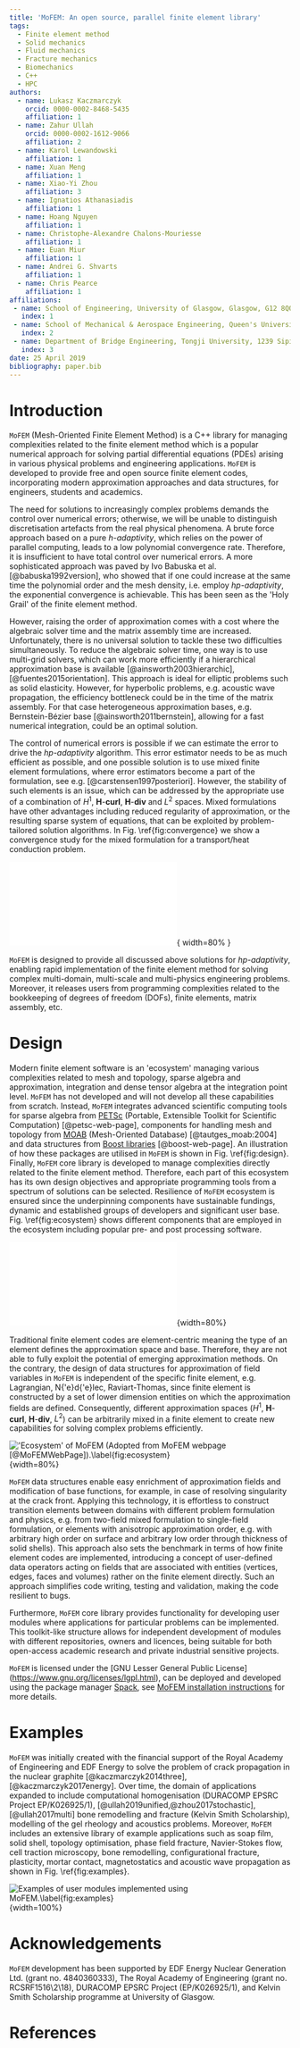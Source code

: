 ```yaml
---
title: 'MoFEM: An open source, parallel finite element library'
tags:
  - Finite element method
  - Solid mechanics
  - Fluid mechanics
  - Fracture mechanics
  - Biomechanics
  - C++
  - HPC
authors:
  - name: Lukasz Kaczmarczyk
    orcid: 0000-0002-8468-5435
    affiliation: 1 
  - name: Zahur Ullah
    orcid: 0000-0002-1612-9066
    affiliation: 2
  - name: Karol Lewandowski
    affiliation: 1 
  - name: Xuan Meng  
    affiliation: 1 
  - name: Xiao-Yi Zhou 
    affiliation: 3 
  - name: Ignatios Athanasiadis  
    affiliation: 1 
  - name: Hoang Nguyen  
    affiliation: 1 
  - name: Christophe-Alexandre Chalons-Mouriesse 
    affiliation: 1 
  - name: Euan Miur
    affiliation: 1 
  - name: Andrei G. Shvarts
    affiliation: 1 
  - name: Chris Pearce  
    affiliation: 1 
affiliations:
 - name: School of Engineering, University of Glasgow, Glasgow, G12 8QQ
   index: 1
 - name: School of Mechanical & Aerospace Engineering, Queen's University, Belfast, BT7 1NN
   index: 2
 - name: Department of Bridge Engineering, Tongji University, 1239 Siping Road, Shanghai, 200092, China
   index: 3
date: 25 April 2019
bibliography: paper.bib
---
```



# Introduction

 `MoFEM` (Mesh-Oriented Finite Element Method) is a C++ library for managing
 complexities related to the finite element method which is a popular numerical
 approach for solving partial differential equations (PDEs) arising in various
 physical problems and engineering applications. `MoFEM` is developed to provide
 free and open source finite element codes, incorporating modern approximation approaches and data structures, for engineers, students and academics.

  The need for solutions to increasingly complex problems demands the control
  over numerical errors; otherwise, we will be unable to distinguish
  discretisation artefacts from the real physical phenomena. A brute force
  approach based on a pure *h-adaptivity*, which relies on the power of parallel
  computing, leads to a low polynomial convergence rate. Therefore, it is
  insufficient to have total control over numerical errors. A more sophisticated
  approach was paved by Ivo Babuska et al. [@babuska1992version], who showed
  that if one could increase at the same time the polynomial order and the mesh
  density, i.e. employ *hp-adaptivity*, the exponential convergence is
  achievable. This has been seen as the 'Holy Grail' of the finite element
  method.

  However, raising the order of approximation comes with a cost where the
  algebraic solver time and the matrix assembly time are increased.
  Unfortunately, there is no universal solution to tackle these two difficulties
  simultaneously. To reduce the algebraic solver time, one way is to use
  multi-grid solvers, which can work more efficiently if a hierarchical
  approximation base is available
  [@ainsworth2003hierarchic],[@fuentes2015orientation]. This approach is ideal for
  elliptic problems such as solid elasticity. However, for hyperbolic problems,
  e.g. acoustic wave propagation, the efficiency bottleneck could be in the time
  of the matrix assembly. For that case heterogeneous approximation bases, e.g.
  Bernstein-Bézier base [@ainsworth2011bernstein], allowing for a fast numerical
  integration, could be an optimal solution.

  The control of numerical errors is possible if we can estimate the error to
  drive the *hp-adaptivity* algorithm. This error estimator needs to be as much
  efficient as possible, and one possible solution is to use mixed finite
  element formulations, where error estimators become a part of the formulation,
  see e.g. [@carstensen1997posteriori]. However, the stability of such elements
  is an issue, which can be addressed by the appropriate use of a combination of
  $H^1$, $\mathbf{H}\text{-}\textbf{curl}$, $\mathbf{H}\text{-}\textbf{div}$ and
  $L^2$ spaces. Mixed formulations have other advantages including reduced
  regularity of approximation, or the resulting sparse system of equations, that
  can be exploited by problem-tailored solution algorithms. In Fig.
  \ref{fig:convergence} we show a convergence study for the mixed formulation
  for a transport/heat conduction problem.  

  ![A convergence study of h-adaptivity for the mixed formulation of the stationary transport/heat conduction problem (see inset of the figure for the geometry), with the comparison of different polynomial orders, denoted as '$\text{P}n\text{-}\text{P}m$', where $n$ is order of approximation for the flux and $m$ is the order for the field values (temperature or density). Note that the flux is approximated by the space $\mathbf{H}\text{-}\textbf{div}$, while the field values -- by the space $L^2$, see corresponding [MoFEM tutorial page](http://mofem.eng.gla.ac.uk/mofem/html/mix_transport.html) for more details.\label{fig:convergence}](LShape.pdf){ width=80% }


  `MoFEM` is designed to provide all discussed above solutions for
  *hp-adaptivity*, enabling rapid implementation of the finite element method
  for solving complex multi-domain, multi-scale and multi-physics engineering
  problems. Moreover, it releases users from programming complexities related to
  the bookkeeping of degrees of freedom (DOFs), finite elements, matrix
  assembly, etc.
  

# Design

  Modern finite element software is an 'ecosystem' managing various complexities
  related to mesh and topology, sparse algebra and approximation, integration
  and dense tensor algebra at the integration point level. `MoFEM` has not
  developed and will not develop all these capabilities from scratch. Instead,
  `MoFEM` integrates advanced scientific computing tools for sparse algebra from
  [PETSc](https://www.mcs.anl.gov/petsc/) (Portable, Extensible Toolkit for
  Scientific Computation) [@petsc-web-page], components for handling mesh and
  topology from [MOAB](https://press3.mcs.anl.gov/sigma/moab-library/)
  (Mesh-Oriented Database) [@tautges_moab:2004] and data structures from [Boost
  libraries](https://www.boost.org) [@boost-web-page]. An illustration of how
  these packages are utilised in `MoFEM` is shown in Fig. \ref{fig:design}.
  Finally, `MoFEM` core library is developed to manage complexities directly
  related to the finite element method. Therefore, each part of this ecosystem
  has its own design objectives and appropriate programming tools from a
  spectrum of solutions can be selected. Resilience of `MoFEM` ecosystem is
  ensured since the underpinning components have sustainable fundings, dynamic
  and established groups of developers and significant user base. Fig.
  \ref{fig:ecosystem} shows different components that are employed in the
  ecosystem including popular pre- and post processing software.

  ![Basic design of `MoFEM` (Adopted from `MoFEM` webpage [@MoFEMWebPage]).\label{fig:design}](basic_design.pdf){width=80%}

  <!--  MoFEM makes
  PETSc integral part of code by extending PETSc by DMMOFEM interface (several
  other functions work directly on PETSc objects). MoAB from other hand is
  internal data storage.  -->

  <!--  MoFEM focuses attention on complexities related to finite element
  technology and uses abstractions like field entity, DOF (degree of freedom),
  finite element and problem. -->

  <!-- MoFEM software utilises recent advances
  in the finite element technology and modern data structures, enabling the efficient
  solution of complex, multi-domain, multi-scale and multi-physics problems.  
  -->

  Traditional finite element codes are element-centric meaning the type of an
  element defines the approximation space and base. Therefore, they are not able
  to fully exploit the potential of emerging approximation methods. On the
  contrary, the design of data structures for approximation of field variables
  in `MoFEM`  is independent of the specific finite element, e.g. Lagrangian,
  N{\'e}d{\'e}lec, Raviart-Thomas, since finite element is constructed by a set of lower
  dimension entities on which the approximation fields are defined.
  Consequently, different approximation spaces ($H^1$, $\mathbf{H}\text{-}\textbf{curl}$, $\mathbf{H}\text{-}\textbf{div}$, $L^2$)
  can be arbitrarily mixed in a finite element to create new capabilities for
  solving complex problems efficiently. 
  
  <!--   
  It is worth mentioning that the
  approximation space defines the adjacency of DOFs on entities while the number
  of DOFs on entity is independent on approximation base. 
  -->

  !['Ecosystem' of `MoFEM` (Adopted from MoFEM webpage [@MoFEMWebPage]).\label{fig:ecosystem}](ecosystem.png){width=80%}
   
  
 <!--  Moreover, the base on entity is a trace of the base on element,
  and opposite relation works, base on entity is extruded into element. -->

  `MoFEM` data structures enable easy enrichment of approximation fields and
  modification of base functions, for example, in case of resolving singularity
  at the crack front. Applying this technology, it is effortless to construct
  transition elements between domains with different problem formulation and
  physics, e.g. from two-field mixed formulation to single-field formulation, or
  elements with anisotropic approximation order, e.g. with arbitrary high order
  on surface and arbitrary low order through thickness of solid shells). This
  approach also sets the benchmark in terms of how finite element codes are
  implemented, introducing a concept of user-defined data operators acting on
  fields that are associated with entities (vertices, edges, faces and volumes)
  rather on the finite element directly. Such an approach simplifies code
  writing, testing and validation, making the code resilient to bugs.

  Furthermore, `MoFEM` core library provides functionality for developing user
  modules where applications for particular problems can be
  implemented. This toolkit-like structure allows for independent development of modules with different repositories, owners and licences, being suitable for both open-access academic research and private industrial sensitive projects.

  `MoFEM` is licensed under the [GNU Lesser General Public License] (https://www.gnu.org/licenses/lgpl.html), can be deployed and developed using the package manager [Spack](https://spack.io), see [MoFEM installation instructions](http://mofem.eng.gla.ac.uk/mofem/html/installation.html) for more details.

<!-- 
 ```MoFEM``` is a finite element analysis code tailored for the solution of 
 multi-physics problems with arbitrary levels of approximation, different 
 levels of mesh refinement and optimised for high-performance computing. 

 It is designed to be able to manage complexities related to hierarchical basis 
 functions (Legendre, Lobatto or Jacobi polynomials), providing heterogeneous 
 approximation of an arbitary order for L2, H1, H-div and H-curl spaces. 
 ```MoFEM``` incorporates a blend of 
 [Boost Multi-index Containers](https://www.boost.org/doc/libs/1_62_0/libs/multi_index/doc/index.html), 
 [MOAB](https://press3.mcs.anl.gov/sigma/moab-library/) (Mesh Oriented Database) 
 and [PETSc](https://www.mcs.anl.gov/petsc/) (Portable, Extensible Toolkit 
 for Scientific Computation). 
  -->
 
 <!-- `MoFEM` is developed in C++ and it is an 
 `MoFEM` can read and write a number of mesh file formats using functionality
  provided by [MOAB](https://press3.mcs.anl.gov/sigma/moab-library/). Furthemore,
  it has full support for [CUBIT/TRELIS](https://www.csimsoft.com/trelis.jsp),
  [TetGEN](http://wias-berlin.de/software/index.jsp?id=TetGen&lang=1),
  [Salome-Meca](https://www.code-aster.org/spip.php?article303), 
  [Gmsh](http://gmsh.info) for pre-processing and [ParaView](https:www.paraview.org) for post-processing. -->

# Examples

  `MoFEM` was initially created with the financial support of the Royal Academy
   of Engineering and EDF Energy to solve the problem of crack propagation in
   the nuclear graphite [@kaczmarczyk2014three],[@kaczmarczyk2017energy]. Over
   time, the domain of applications expanded to include computational
   homogenisation (DURACOMP EPSRC Project EP/K026925/1),
   [@ullah2019unified,@zhou2017stochastic],[@ullah2017multi] bone remodelling
   and fracture (Kelvin Smith Scholarship), modelling of the gel rheology and
   acoustics problems. Moreover, `MoFEM` includes an extensive library of
   example applications such as soap film, solid shell, topology optimisation,
   phase field fracture, Navier-Stokes flow, cell traction microscopy, bone
   remodelling, configurational fracture, plasticity, mortar contact,
   magnetostatics and acoustic wave propagation as shown in Fig.
   \ref{fig:examples}.

  ![Examples of user modules implemented using `MoFEM`.\label{fig:examples}](mofem_modules_examples.png){width=100%}

# Acknowledgements

  `MoFEM` development has been supported by EDF Energy Nuclear Generation Ltd.
  (grant no. 4840360333), The Royal Academy of Engineering (grant no.
  RCSRF1516\2\18), DURACOMP EPSRC Project (EP/K026925/1), and Kelvin Smith
  Scholarship programme at University of Glasgow.

# References